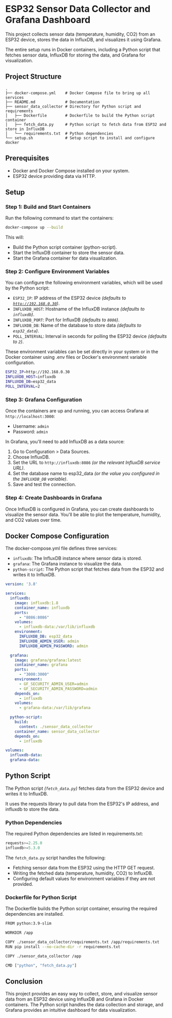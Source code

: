# ESP32 Sensor Data Collector and Grafana Dashboard

This project collects sensor data (temperature, humidity, CO2) from an ESP32 device,
stores the data in InfluxDB, and visualizes it using Grafana.

The entire setup runs in Docker containers, including a Python script that
fetches sensor data, InfluxDB for storing the data, and Grafana for visualization.

## Project Structure

```console
.
├── docker-compose.yml    # Docker Compose file to bring up all services
├── README.md             # Documentation
├── sensor_data_collector # Directory for Python script and requirements
│   ├── Dockerfile        # Dockerfile to build the Python script container
│   ├── fetch_data.py     # Python script to fetch data from ESP32 and store in InfluxDB
│   └── requirements.txt  # Python dependencies
└── setup.sh              # Setup script to install and configure docker
```

## Prerequisites

- Docker and Docker Compose installed on your system.
- ESP32 device providing data via HTTP.

## Setup

### Step 1: Build and Start Containers

Run the following command to start the containers:

```bash
docker-compose up --build
```

This will:

- Build the Python script container (python-script).
- Start the InfluxDB container to store the sensor data.
- Start the Grafana container for data visualization.

### Step 2: Configure Environment Variables

You can configure the following environment variables, which will be used by the Python script:

- `ESP32_IP`: IP address of the ESP32 device *(defaults to [`http://192.168.0.30`](http://192.168.0.30))*.
- `INFLUXDB_HOST`: Hostname of the InfluxDB instance *(defaults to `influxdb`)*.
- `INFLUXDB_PORT`: Port for InfluxDB *(defaults to `8086`)*.
- `INFLUXDB_DB`: Name of the database to store data *(defaults to `esp32_data`)*.
- `POLL_INTERVAL`: Interval in seconds for polling the ESP32 device *(defaults to `2`)*.

These environment variables can be set directly in your system
or in the Docker container using .env files or
Docker's environment variable configuration.

```bash
ESP32_IP=http://192.168.0.30
INFLUXDB_HOST=influxdb
INFLUXDB_DB=esp32_data
POLL_INTERVAL=2
```

### Step 3: Grafana Configuration

Once the containers are up and running, you can access Grafana at `http://localhost:3000`:

- Username: `admin`
- Password: `admin`

In Grafana, you'll need to add InfluxDB as a data source:

1. Go to Configuration > Data Sources.
2. Choose InfluxDB.
3. Set the URL to `http://influxdb:8086` *(or the relevant InfluxDB service URL)*.
4. Set the database name to esp32_data *(or the value you configured in the `INFLUXDB_DB` variable)*.
5. Save and test the connection.

### Step 4: Create Dashboards in Grafana

Once InfluxDB is configured in Grafana,
you can create dashboards to visualize the sensor data.
You'll be able to plot the temperature, humidity, and CO2 values over time.

## Docker Compose Configuration

The docker-compose.yml file defines three services:

- `influxdb`: The InfluxDB instance where sensor data is stored.
- `grafana`: The Grafana instance to visualize the data.
- `python-script`: The Python script that fetches data from the ESP32 and writes it to InfluxDB.

```yaml
version: '3.8'

services:
  influxdb:
    image: influxdb:1.8
    container_name: influxdb
    ports:
      - "8086:8086"
    volumes:
      - influxdb-data:/var/lib/influxdb
    environment:
      INFLUXDB_DB: esp32_data
      INFLUXDB_ADMIN_USER: admin
      INFLUXDB_ADMIN_PASSWORD: admin

  grafana:
    image: grafana/grafana:latest
    container_name: grafana
    ports:
      - "3000:3000"
    environment:
      - GF_SECURITY_ADMIN_USER=admin
      - GF_SECURITY_ADMIN_PASSWORD=admin
    depends_on:
      - influxdb
    volumes:
      - grafana-data:/var/lib/grafana

  python-script:
    build:
      context: ./sensor_data_collector
    container_name: sensor_data_collector
    depends_on:
      - influxdb

volumes:
  influxdb-data:
  grafana-data:
```

## Python Script

The Python script *(`fetch_data.py`)* fetches data from the ESP32 device
and writes it to InfluxDB.

It uses the requests library to pull data from the ESP32's IP address, and influxdb to store the data.

### Python Dependencies

The required Python dependencies are listed in requirements.txt:

```python
requests>=2.25.0
influxdb>=5.3.0
```

The `fetch_data.py` script handles the following:

- Fetching sensor data from the ESP32 using the HTTP GET request.
- Writing the fetched data (temperature, humidity, CO2) to InfluxDB.
- Configuring default values for environment variables if they are not provided.

### Dockerfile for Python Script

The Dockerfile builds the Python script container,
ensuring the required dependencies are installed.

```bash
FROM python:3.9-slim

WORKDIR /app

COPY ./sensor_data_collector/requirements.txt /app/requirements.txt
RUN pip install --no-cache-dir -r requirements.txt

COPY ./sensor_data_collector /app

CMD ["python", "fetch_data.py"]
```

## Conclusion

This project provides an easy way to collect, store, and visualize sensor data
from an ESP32 device using InfluxDB and Grafana in Docker containers.
The Python script handles the data collection and storage, and Grafana provides an intuitive dashboard for data visualization.
